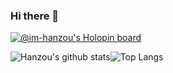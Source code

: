 ### Hi there 👋
[![@im-hanzou's Holopin board](https://holopin.io/api/user/board?user=haxsinner)](https://holopin.io/@haxsinner)

![Hanzou's github stats](https://github-readme-stats.vercel.app/api?username=im-hanzou&show_icons=true&theme=tokyonight)![Top Langs](https://github-readme-stats.vercel.app/api/top-langs/?username=im-hanzou&layout=compact)



<!--
**im-hanzou/im-hanzou** is a ✨ _special_ ✨ repository because its `README.md` (this file) appears on your GitHub profile.

Here are some ideas to get you started:

- 🔭 I’m currently working on ...
- 🌱 I’m currently learning ...
- 👯 I’m looking to collaborate on ...
- 🤔 I’m looking for help with ...
- 💬 Ask me about ...
- 📫 How to reach me: ...
- 😄 Pronouns: ...
- ⚡ Fun fact: ...
-->
